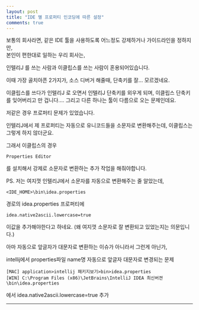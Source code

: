 ```yaml
---
layout: post
title: "IDE 별 프로퍼티 인코딩에 따른 설정"
comments: true
---
```



보통의 회사라면, 같은 IDE 툴을 사용하도록 어느정도 강제하거나 가이드라인을 정하지만,  
본인이 편한대로 일하는 우리 회사는,

인텔리J 를 쓰는 사람과 이클립스를 쓰는 사람이 혼용되어있습니다.

이때 가장 골치아픈 2가지가,
소스 디버거 해줄때, 단축키를 잘... 모르겠네요.

이클립스를 쓰다가 인텔리J 로 오면서 인텔리J 단축키를 외우게 되며, 이클립스 단축키를 잊어버리고 만 겁니다....
그리고 다른 하나는 툴이 다름으로 오는 문제인데요.

저같은 경우 프로퍼티 문제가 있었습니다.

인텔리J에서 제 프로퍼티는 자동으로 유니코드들을 소문자로 변환해주는데,
이클립스는 그렇게 하지 않더군요.

그래서 이클립스의 경우
```
Properties Editor
```
를 설치해서 강제로 소문자로 변환하는 추가 작업을 해줘야합니다.


PS. 저는 여지껏 인텔리J에서 소문자를 자동으로 변환해주는 줄 알았는데,
```
<IDE_HOME>\bin\idea.properties
```
경로의 idea.properties 프로퍼티에
```
idea.native2ascii.lowercase=true
```

이값을 추가해야한다고 하네요.
(왜 여지껏 소문자로 잘 변환되고 있었는지는 의문입니다.)

아마 자동으로 앞글자가 대문자로 변환하는 이슈가 아니라서 그런게 아닌가,

intellij에서 properties파일 name명 자동으로 앞글자 대문자로 변경되는 문제

```
[MAC] application>intellij 패키지보기>bin>idea.properties
[WIN] C:\Program Files (x86)\JetBrains\IntelliJ IDEA 최신버젼\bin\idea.properties
```

에서 idea.native2ascii.lowercase=true 추가

----
